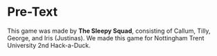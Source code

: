 # Pre-Text
This game was made by **The Sleepy Squad**, consisting of Callum, Tilly, George, and Iris (Justinas).
We made this game for Nottingham Trent University 2nd Hack-a-Duck.

#
